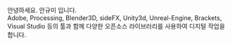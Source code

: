안녕하세요. 안규미 입니다. <br>
Adobe, Processing, Blender3D, sideFX, Unity3d, Unreal-Engine, Brackets, Visual Studio 등의 툴과 함께 다양한 오픈소스 라이브러리를 사용하여 디지털 작업을 합니다. <br>


